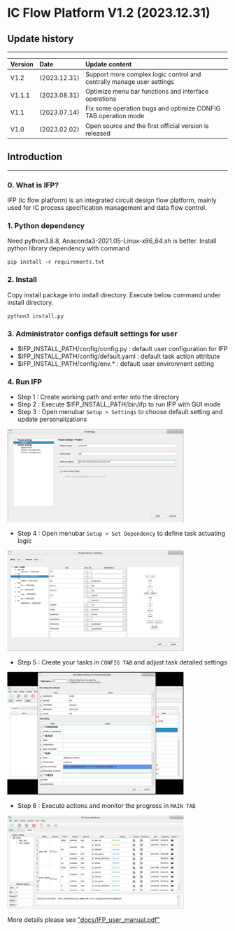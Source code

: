# IC Flow Platform V1.2 (2023.12.31)

## Update history
***
|Version |Date            | Update content      |
| :-----------| :-----------| :-----------------  |
| V1.2   |(2023.12.31)    | Support more complex logic control and centrally manage user settings |
| V1.1.1 |(2023.08.31)    | Optimize menu bar functions and interface operations |
| V1.1   |(2023.07.14)    | Fix some operation bugs and optimize CONFIG TAB operation mode |
| V1.0   |(2023.02.02)    | Open source and the first official version is released |


## Introduction
***

### 0. What is IFP?

IFP (ic flow platform) is an integrated circuit design
flow platform, mainly used for IC process specification
 management and data flow control.


### 1. Python dependency
Need python3.8.8, Anaconda3-2021.05-Linux-x86_64.sh is better.
Install python library dependency with command

    pip install -r requirements.txt


### 2. Install
Copy install package into install directory.
Execute below command under install directory.

    python3 install.py


### 3. Administrator configs default settings for user
  - $IFP_INSTALL_PATH/config/config.py : default user configuration for IFP
  - $IFP_INSTALL_PATH/config/default.yaml : default task action attribute
  - $IFP_INSTALL_PATH/config/env.* : default user environment setting


### 4. Run IFP

  - Step 1 : Create working path and enter into the directory
  - Step 2 : Execute $IFP_INSTALL_PATH/bin/ifp to run IFP with GUI mode
  - Step 3 : Open menubar `Setup > Settings` to choose default setting and update personalizations

<img src="./data/pictures/readme/IFP_setting.png" width="80%">

  - Step 4 : Open menubar `Setup > Set Dependency` to define task actuating logic

<img src="./data/pictures/readme/IFP_set_dependency.png" width="80%">

  - Step 5 : Create your tasks in `CONFIG TAB` and adjust task detailed settings

<img src="./data/pictures/readme/IFP_config_tab.png" width="80%">

  - Step 6 : Execute actions and monitor the progress in `MAIN TAB`

<img src="./data/pictures/readme/IFP_main_tab.jpeg" width="80%">


More details please see ["docs/IFP_user_manual.pdf"](./docs/IFP_user_manual.pdf)
